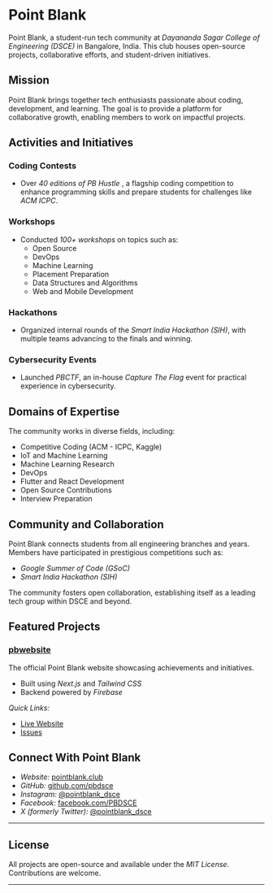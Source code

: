 # Point Blank

Point Blank, a student-run tech community at *Dayananda Sagar College of Engineering (DSCE)* in Bangalore, India. This club houses open-source projects, collaborative efforts, and student-driven initiatives.


## Mission

Point Blank brings together tech enthusiasts passionate about coding, development, and learning. The goal is to provide a platform for collaborative growth, enabling members to work on impactful projects.


## Activities and Initiatives

### Coding Contests

- Over *40 editions of PB Hustle* , a flagship coding competition to enhance programming skills and prepare students for challenges like *ACM ICPC*.

### Workshops

- Conducted *100+ workshops* on topics such as:
  - Open Source
  - DevOps
  - Machine Learning
  - Placement Preparation
  - Data Structures and Algorithms
  - Web and Mobile Development

### Hackathons

- Organized internal rounds of the *Smart India Hackathon (SIH)*, with multiple teams advancing to the finals and winning.

### Cybersecurity Events

- Launched *PBCTF*, an in-house *Capture The Flag* event for practical experience in cybersecurity.


## Domains of Expertise

The community works in diverse fields, including:

- Competitive Coding (ACM - ICPC, Kaggle)
- IoT and Machine Learning
- Machine Learning Research
- DevOps
- Flutter and React Development
- Open Source Contributions
- Interview Preparation


## Community and Collaboration

Point Blank connects students from all engineering branches and years. Members have participated in prestigious competitions such as:

- *Google Summer of Code (GSoC)*
- *Smart India Hackathon (SIH)*

The community fosters open collaboration, establishing itself as a leading tech group within DSCE and beyond.


## Featured Projects

### [pbwebsite](https://github.com/pbdsce/pbwebsite)

The official Point Blank website showcasing achievements and initiatives.

- Built using *Next.js* and *Tailwind CSS*
- Backend powered by *Firebase*



*Quick Links:*

- [Live Website](https://www.pointblank.club)
- [Issues](https://github.com/pbdsce/pbwebsite/issues)


## Connect With Point Blank

- *Website:* [pointblank.club](https://www.pointblank.club)
- *GitHub:* [github.com/pbdsce](https://github.com/pbdsce)
- *Instagram:* [@pointblank\_dsce](https://www.instagram.com/pointblank_dsce/)
- *Facebook:* [facebook.com/PBDSCE](https://www.facebook.com/PBDSCE/)
- *X (formerly Twitter):* [@pointblank\_dsce](https://x.com/pointblank_dsce)

---

## License

All projects are open-source and available under the *MIT License*. Contributions are welcome.

---
